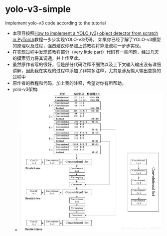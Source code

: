 # yolo-v3-simple
Implement yolo-v3 code according to the tutorial
- 本项目按照[How to implement a YOLO (v3) object detector from scratch in PyTorch](https://blog.paperspace.com/how-to-implement-a-yolo-object-detector-in-pytorch/)教程一步步实现YOLO-v3代码。
如果你已经了解了YOLO-v3模型的原理以及过程，强烈建议你参照上述教程将算法流程一步步实现。
- 在实现过程中发现该教程部分（very little part）代码有一些问题，经过几天的摸索努力将其调通，并上传至此。
- 虽然原作者写的很好，但是部分代码注释不细致以及上下文输入输出没有详细讲解，因此我在实现的过程中添加了非常多注释，尤其是涉及输入输出变换的过程中
- 原作者的教程和代码，加上我的注释，希望对你有所帮助。
- yolo-v3架构:
  - ![~](https://github.com/CHENHUI-X/yolo-v3-simple/blob/master/YOLO-v3/yolo-v3%E6%9E%B6%E6%9E%84.jpg)
  
